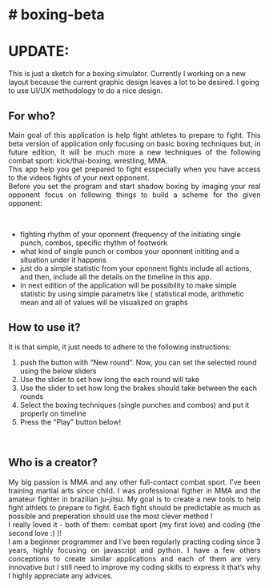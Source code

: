 <h1># boxing-beta</h1>

<h1>UPDATE:</h1>
<p style="color":"red">This is just a sketch for a boxing simulator. Currently I working on a new layout because the current graphic design leaves a lot to be desired. I going to use UI/UX methodology to do a nice design.</p>

<h2>For who?</h2>
<p align="justify">Main goal of this application is help fight athletes to prepare to fight. This beta version of application only focusing on basic boxing techniques but, in future edition, It will be much more a new techniques of the following combat sport: kick/thai-boxing, wrestling, MMA. <br>
 This app help you get prepared to fight esspecially when you have access to the videos fights of your next opponent. <br>
Before you set the program and start shadow boxing by imaging your real opponent focus on following things to build a scheme for the given opponent:</p> <br>
<ul>
<li>fighting rhythm of your oponnent (frequency of the initiating single punch, combos, specific rhythm of footwork  </li>
<li>what kind of single punch or combos your oponnent inititing and a situation under it happens</li>
<li>just do a simple statistic from your oponnent fights include all actions, and then, include all the details on the timeline in this app. </li>
<li>in next edition of the application will be possibility to make simple statistic by using simple parametrs like ( statistical mode, arithmetic mean and all of values will be visualized on graphs</li>
</ul> 

<h2>How to use it?</h2>
<p align="justify">It is that simple, it just needs to adhere to the following instructions:</p>
<ol>
<li>push the button with “New round”. Now, you can set the selected round using the below sliders</li>
<li>Use the slider to set how long the each round will take</li>
<li>Use the slider to set how long the brakes should take between the each rounds</li>
<li>Select the boxing techniques (single punches and combos) and put it properly on timeline</li>
<li>Press the "Play" button below!
</ol>
<br>


<h2>Who is a creator?</h2>
<p align="justify">My big passion is MMA and any other full-contact combat sport. I’ve been training martial arts since child. I was professional figther in MMA and the amateur fighter in brazilian ju-jitsu. My goal is to create a new tools to help fight athlets to prepare to fight. Each fight should be predictable as much as possible and preperation should use the most clever method !<br>
I really loved it - both of them: combat sport (my first love) and coding (the second love :) )! <br>
I am a beginner programmer and I've been regularly practing coding since 3 years, highly focusing on javascript and python. I have a few others conceptions to create similar applications and each of them are very innovative but I still need to improve my coding skills to express it that’s why I highly appreciate any advices.</p>
